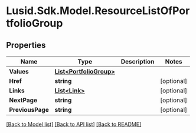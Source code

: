 # Lusid.Sdk.Model.ResourceListOfPortfolioGroup

## Properties

Name | Type | Description | Notes
------------ | ------------- | ------------- | -------------
**Values** | [**List&lt;PortfolioGroup&gt;**](PortfolioGroup.md) |  | 
**Href** | **string** |  | [optional] 
**Links** | [**List&lt;Link&gt;**](Link.md) |  | [optional] 
**NextPage** | **string** |  | [optional] 
**PreviousPage** | **string** |  | [optional] 

[[Back to Model list]](../README.md#documentation-for-models) [[Back to API list]](../README.md#documentation-for-api-endpoints) [[Back to README]](../README.md)

